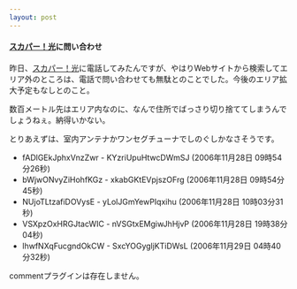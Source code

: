 ```yaml
---
layout: post
---
```

<h4><a href="http://www.opticast.jp/">スカパー！光</a>に問い合わせ</h4>
<p>昨日、<a href="http://www.opticast.jp/">スカパー！光</a>に電話してみたんですが、やはりWebサイトから検索してエリア外のところは、電話で問い合わせても無駄とのことでした。今後のエリア拡大予定もなしとのこと。</p>
<p>数百メートル先はエリア内なのに、なんで住所でばっさり切り捨ててしまうんでしょうねぇ。納得いかない。</p>
<p>とりあえずは、室内アンテナかワンセグチューナでしのぐしかなさそうです。</p>
<ul>
<li>fADlGEkJphxVnzZwr - KYzriUpuHtwcDWmSJ (2006年11月28日 09時54分26秒)</li>
<li>bWjwONvyZiHohfKGz - xkabGKtEVpjszOFrg (2006年11月28日 09時54分45秒)</li>
<li>NUjoTLtzafiDOVysE - yLolJGmYewPIqxihu (2006年11月28日 10時03分31秒)</li>
<li>VSXpzOxHRGJtacWIC - nVSGtxEMgiwJhHjvP (2006年11月28日 19時38分04秒)</li>
<li>lhwfNXqFucgndOkCW - SxcYOGygljKTiDWsL (2006年11月29日 04時40分32秒)</li>
</ul>
<p><span class="error">commentプラグインは存在しません。</span> </p>
